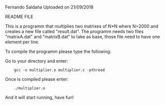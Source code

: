 Fernando Saldaña 
Uploaded on 21/09/2018

README FILE

This is a programm that multiplies two matrixes of N*N where N=2000 and creates a new file called "result.dat".
The programm needs two files "matrixA.dat" and "matrixB.dat" to take as base, those file need to have one element per line.

To compile the programm please type the following: 

Go to your directory and enter:

		gcc -o multiplier.o multiplier.c -pthread

Once is compiled please enter: 
		

		./multiplier.o

And it will start running, have fun!
